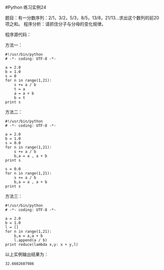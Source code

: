 #Python 练习实例24


题目：有一分数序列：2/1，3/2，5/3，8/5，13/8，21/13...求出这个数列的前20项之和。
程序分析：请抓住分子与分母的变化规律。


程序源代码：


方法一：

```
#!/usr/bin/python
# -*- coding: UTF-8 -*-

a = 2.0
b = 1.0
s = 0
for n in range(1,21):
    s += a / b
    t = a
    a = a + b
    b = t
print s
```

方法二：


```
#!/usr/bin/python
# -*- coding: UTF-8 -*-

a = 2.0
b = 1.0
s = 0.0
for n in range(1,21):
    s += a / b
    b,a = a , a + b
print s

s = 0.0
for n in range(1,21):
    s += a / b
    b,a = a , a + b
print s
```

方法三：


```
#!/usr/bin/python
# -*- coding: UTF-8 -*-

a = 2.0
b = 1.0
l = []
for n in range(1,21):
    b,a = a,a + b
    l.append(a / b)
print reduce(lambda x,y: x + y,l)
```

以上实例输出结果为：

```
32.6602607986
```
